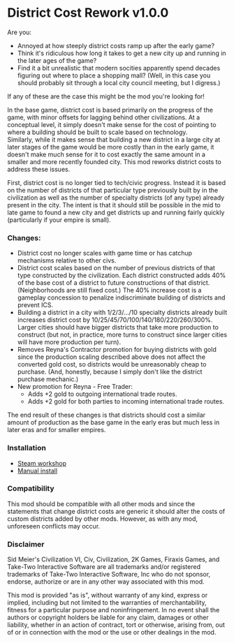 # District Cost Rework v1.0.0

Are you:
* Annoyed at how steeply district costs ramp up after the early game?
* Think it's ridiculous how long it takes to get a new city up and running in the later ages of the game?  
* Find it a bit unrealistic that modern socities apparently spend decades figuring out where to place a shopping mall?
(Well, in this case you should probably sit through a local city council meeting, but I digress.)

If any of these are the case this might be the mod you're looking for!

In the base game, district cost is based primarily on the progress of the game, with minor offsets
for lagging behind other civilizations.  At a conceptual level, it simply doesn't make sense for 
the cost of pointing to where a building should be built to scale based on technology.  
Similarly, while it makes sense that building a new district in a large city at later stages of the 
game would be more costly than in the early game, it doesn't make much sense for it to cost exactly 
the same amount in a smaller and more recently founded city.  This mod reworks district costs to 
address these issues.

First, district cost is no longer tied to tech/civic progress.  Instead it is based on the number 
of districts of that particular type previously built by in the civilization as well as the number of 
specialty districts (of any type) already present in the city.  The intent is that it should still be possible 
in the mid to late game to found a new city and get districts up and running fairly quickly (particularly if your 
empire is small).

### Changes:
* District cost no longer scales with game time or has catchup mechanisms relative to other civs.
* District cost scales based on the number of previous districts of that type constructed by the civilization.
  Each district constructed adds 40% of the base cost of a district to future constructions of that district.
  (Neighborhoods are still fixed cost.)  The 40% increase cost is a gameplay concession to penalize 
  indiscriminate building of districts and prevent ICS.
* Building a district in a city with 1/2/3/.../10 specialty districts already built increases district cost by 
  10/25/45/70/100/140/180/220/260/300%.  Larger cities should have bigger districts that take more 
  production to construct (but not, in practice, more turns to construct since larger cities will have 
  more production per turn).
* Removes Reyna's Contractor promotion for buying districts with gold since the production scaling described 
  above does not affect the converted gold cost, so districts would be unreasonably cheap to purchase. 
  (And, honestly, because I simply don't like the district purchase mechanic.) 
* New promotion for Reyna - Free Trader:
  * Adds +2 gold to outgoing international trade routes.
  * Adds +2 gold for both parties to incoming international trade routes.

The end result of these changes is that districts should cost a similar amount of production as the base 
game in the early eras but much less in later eras and for smaller empires.

### Installation
* [Steam workshop](https://steamcommunity.com/sharedfiles/filedetails/?id=1621028856) 
* [Manual install](https://github.com/FiatAccompli/Civ6Mods/releases)

### Compatibility
This mod should be compatible with all other mods and since the statements
that change district costs are generic it should alter the costs of custom districts 
added by other mods.  However, as with any mod, unforeseen conflicts may occur.

### Disclaimer
Sid Meier's Civilization VI, Civ, Civilization, 2K Games, Firaxis Games, and 
Take-Two Interactive Software are all trademarks and/or registered trademarks of 
Take-Two Interactive Software, Inc who do not sponsor, endorse, authorize or are 
in any other way associated with this mod.

This mod is provided "as is", without warranty of any kind, express or implied, 
including but not limited to the warranties of merchantability, fitness for a 
particular purpose and noninfringement. In no event shall the authors or copyright 
holders be liable for any claim, damages or other liability, whether in an action 
of contract, tort or otherwise, arising from, out of or in connection with the mod
or the use or other dealings in the mod.
